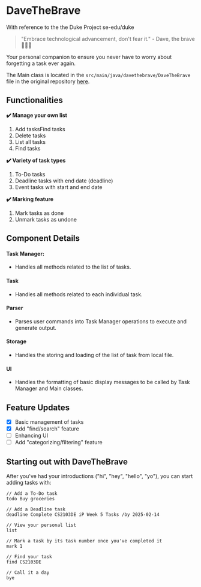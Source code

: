# DaveTheBrave
With reference to the the Duke Project se-edu/duke
> "Embrace technological advancement, don't fear it." - Dave, the brave 🦸🏻‍♂️

Your personal companion to ensure you never have to worry about forgetting a task ever again.

The Main class is located in the `src/main/java/davethebrave/DaveTheBrave` file in the original repository [here](https://github.com/Jen999/ip). 

## Functionalities
**✔️ Manage your own list**
1.  Add tasksFind tasks
2. Delete tasks
3. List all tasks
4. Find tasks

**✔️ Variety of task types**
1. To-Do tasks
2. Deadline tasks with end date (deadline)
3. Event tasks with start and end date

**✔️ Marking feature**
1. Mark tasks as done
2. Unmark tasks as undone

## Component Details
#### Task Manager: 
- Handles all methods related to the list of tasks.
#### Task
- Handles all methods related to each individual task.
#### Parser
- Parses user commands into Task Manager operations to execute and generate output.
#### Storage
- Handles the storing and loading of the list of task from local file.
#### UI
- Handles the formatting of basic display messages to be called by Task Manager and Main classes.

## Feature Updates
- [x] Basic management of tasks
- [x] Add "find/search" feature
- [ ] Enhancing UI
- [ ] Add "categorizing/filtering" feature

## Starting out with DaveTheBrave
After you've had your introductions ("hi", "hey", "hello", "yo"), you can start adding tasks with:
```
// Add a To-Do task
todo Buy groceries

// Add a Deadline task
deadline Complete CS2103DE iP Week 5 Tasks /by 2025-02-14

// View your personal list
list

// Mark a task by its task number once you've completed it
mark 1

// Find your task
find CS2103DE

// Call it a day
bye
```
